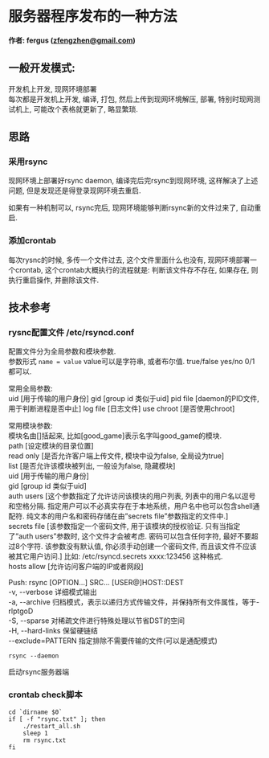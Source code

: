 # 服务器程序发布的一种方法  
**作者: fergus (zfengzhen@gmail.com)**    

## 一般开发模式:  
开发机上开发, 现网环境部署  
每次都是开发机上开发, 编译, 打包, 然后上传到现网环境解压, 部署, 特别时现网测试机上, 可能改个表格就更新了, 略显繁琐.  

## 思路  
### 采用rsync  
现网环境上部署好rsync daemon, 编译完后完rsync到现网环境, 这样解决了上述问题, 但是发现还是得登录现网环境去重启.  

如果有一种机制可以, rsync完后, 现网环境能够判断rsync新的文件过来了, 自动重启.  

### 添加crontab  
每次rysnc的时候, 多传一个文件过去, 这个文件里面什么也没有, 现网环境部署一个crontab, 这个crontab大概执行的流程就是: 判断该文件存不存在, 如果存在, 则执行重启操作, 并删除该文件.    

## 技术参考
### rysnc配置文件 /etc/rsyncd.conf  
配置文件分为全局参数和模块参数.  
参数形式 `name = value` value可以是字符串, 或者布尔值. true/false yes/no 0/1都可以.  

常用全局参数:  
uid [用于传输的用户身份]
gid [group id 类似于uid]
pid file [daemon的PID文件, 用于判断进程是否中止]
log file [日志文件]
use chroot [是否使用chroot]

常用模块参数:  
模块名由[]括起来, 比如[good_game]表示名字叫good_game的模块.    
path [设定模块的目录位置]  
read only [是否允许客户端上传文件, 模块中设为false, 全局设为true]   
list [是否允许该模块被列出, 一般设为false, 隐藏模块]   
uid [用于传输的用户身份]   
gid [group id 类似于uid]    
auth users [这个参数指定了允许访问该模块的用户列表, 列表中的用户名以逗号和空格分隔. 指定用户可以不必真实存在于本地系统，用户名中也可以包含shell通配符. 纯文本的用户名和密码存储在由”secrets file”参数指定的文件中.]   
secrets file [该参数指定一个密码文件, 用于该模块的授权验证. 只有当指定了”auth users”参数时, 这个文件才会被考虑. 密码可以包含任何字符, 最好不要超过8个字符. 该参数没有默认值, 你必须手动创建一个密码文件, 而且该文件不应该被其它用户访问.] 比如: /etc/rsyncd.secrets xxxx:123456 这种格式.  
hosts allow [允许访问客户端的IP或者网段]

Push: rsync [OPTION...] SRC... [USER@]HOST::DEST    
-v, --verbose                  详细模式输出  
-a, --archive                   归档模式，表示以递归方式传输文件，并保持所有文件属性，等于-rlptgoD  
-S, --sparse                   对稀疏文件进行特殊处理以节省DST的空间   
-H, --hard-links              保留硬链结  
--exclude=PATTERN  指定排除不需要传输的文件(可以是通配模式)   
```shell
rsync --daemon  
```

启动rsync服务器端 

### crontab check脚本  

```shell
cd `dirname $0`                                                                                                                                                                                                        
if [ -f "rsync.txt" ]; then                                                                                                       
	./restart_all.sh
	sleep 1
	rm rsync.txt
fi 
```